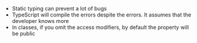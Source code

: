 - Static typing can prevent a lot of bugs
- TypeScript will compile the errors despite the errors. It assumes that the developer knows more
- In classes, if you omit the access modifiers, by default the property will be public